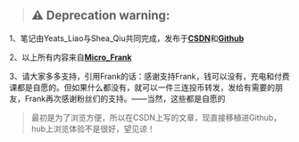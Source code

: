 > ## ⚠️ Deprecation warning:
 1、笔记由Yeats_Liao与Shea_Qiu共同完成，发布于[**CSDN**](https://blog.csdn.net/qq_46207024/article/details/124103354)和[**Github**](https://github.com/YeatsLiao/PersonalStudyNotes)

2、以上所有内容来自[**Micro_Frank**](https://space.bilibili.com/19658621)

3、请大家多多支持，引用Frank的话：感谢支持Frank，钱可以没有，充电和付费课都是自愿的。但如果什么都没有，就可以一件三连投币转发，发给有需要的朋友，Frank再次感谢粉丝们的支持。——当然，这些都是自愿的

>最初是为了浏览方便，所以在CSDN上写的文章，现直接移植进Github，hub上浏览体验不是很好，望见谅！

